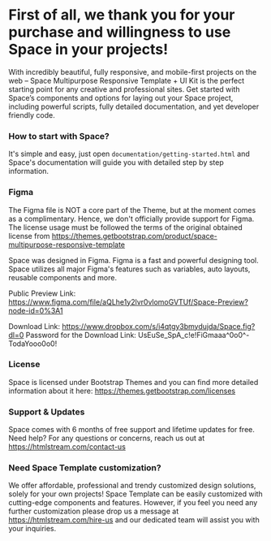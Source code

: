 # First of all, we thank you for your purchase and willingness to use Space in your projects! #

With incredibly beautiful, fully responsive, and mobile-first projects on the web – Space Multipurpose Responsive Template + UI Kit is the perfect starting point for any creative and professional sites. Get started with Space’s components and options for laying out your Space project, including powerful scripts, fully detailed documentation, and yet developer friendly code.


### How to start with Space? ###

It's simple and easy, just open `documentation/getting-started.html` and Space's documentation will guide you with detailed step by step information.


### Figma ###

The Figma file is NOT a core part of the Theme, but at the moment comes as a complimentary. Hence, we don't officially provide support for Figma. The license usage must be followed the terms of the original obtained license from https://themes.getbootstrap.com/product/space-multipurpose-responsive-template

Space was designed in Figma. Figma is a fast and powerful designing tool. Space utilizes all major Figma's features such as variables, auto layouts, reusable components and more.

Public Preview Link: https://www.figma.com/file/aQLhe1y2lvr0vlomoGVTUf/Space-Preview?node-id=0%3A1

Download Link: https://www.dropbox.com/s/i4qtgy3bmydujda/Space.fig?dl=0
Password for the Download Link: UsEuSe_SpA_c!e!FiGmaaa^0o0^-TodaYooo0o0!


### License ###

Space is licensed under Bootstrap Themes and you can find more detailed information about it here: https://themes.getbootstrap.com/licenses


### Support & Updates ###

Space comes with 6 months of free support and lifetime updates for free. Need help? For any questions or concerns, reach us out at https://htmlstream.com/contact-us


### Need Space Template customization? ###

We offer affordable, professional and trendy customized design solutions, solely for your own projects! Space Template can be easily customized with cutting-edge components and features. However, if you feel you need any further customization please drop us a message at https://htmlstream.com/hire-us and our dedicated team will assist you with your inquiries.